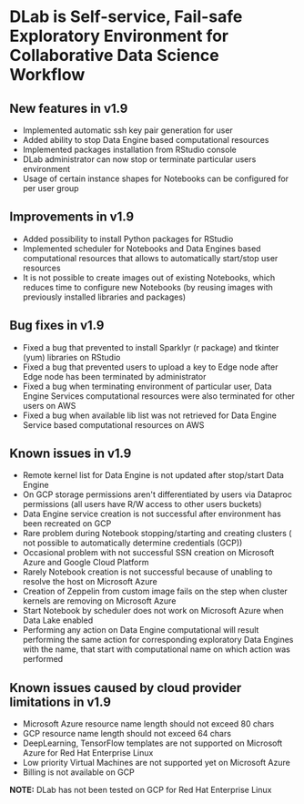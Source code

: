 # DLab is Self-service, Fail-safe Exploratory Environment for Collaborative Data Science Workflow

## New features in v1.9

- Implemented automatic ssh key pair generation for user
- Added ability to stop Data Engine based computational resources
- Implemented packages installation from RStudio console
- DLab administrator can now stop or terminate particular users environment
- Usage of certain instance shapes for Notebooks can be configured for per user group

## Improvements in v1.9

- Added possibility to install Python packages for RStudio
- Implemented scheduler for Notebooks and Data Engines based computational resources that allows to automatically start/stop user resources 
- It is not possible to create images out of existing Notebooks, which reduces time to configure new Notebooks (by reusing images with previously installed libraries and packages)


## Bug fixes in v1.9

- Fixed a bug that prevented to install Sparklyr (r package) and tkinter  (yum) libraries on RStudio
- Fixed a bug that prevented users to upload a key to Edge node after Edge node has been terminated by administrator
- Fixed a bug when terminating environment of particular user, Data Engine Services computational resources were also terminated for other users on AWS
- Fixed a bug when available lib list was not retrieved for Data Engine Service based computational resources on AWS


## Known issues in v1.9

- Remote kernel list for Data Engine is not updated after stop/start Data Engine
- On GCP storage permissions aren't differentiated by users via Dataproc permissions (all users have R/W access to other users buckets)
- Data Engine service creation is not successful after environment has been recreated on GCP
- Rare problem during Notebook stopping/starting and creating clusters ( not possible to automatically determine credentials (GCP))
- Occasional problem with not successful SSN creation on Microsoft Azure and Google Cloud Platform
- Rarely Notebook creation is not successful because of unabling to resolve the host on Microsoft Azure
- Creation of Zeppelin from custom image fails on the step when cluster kernels are removing on Microsoft Azure
- Start Notebook by scheduler does not work on Microsoft Azure when Data Lake enabled
- Performing any action on Data Engine computational will result performing the same action for corresponding exploratory Data Engines with the name, that start with computational name on which action was performed

## Known issues caused by cloud provider limitations in v1.9

- Microsoft Azure resource name length should not exceed 80 chars
- GCP resource name length should not exceed 64 chars
- DeepLearning, TensorFlow templates are not supported on Microsoft Azure for Red Hat Enterprise Linux
- Low priority Virtual Machines are not supported yet on Microsoft Azure
- Billing is not available on GCP
  
**NOTE:** DLab has not been tested on GCP for Red Hat Enterprise Linux



